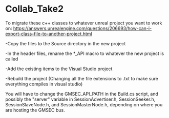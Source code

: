 # Collab_Take2

To migrate these c++ classes to whatever unreal project you want to work on:
https://answers.unrealengine.com/questions/206693/how-can-i-export-class-file-to-another-project.html 

-Copy the files to the Source directory in the new project

-In the header files, rename the *_API macro to whatever the new project is called

-Add the existing items to the Visual Studio project

-Rebuild the project (Changing all the file extensions to .txt to make sure everything compiles in visual studio)


You will have to change the GMSEC_API_PATH in the Build.cs script, and possibly the "server" variable in SessionAdvertiser.h, SessionSeeker.h, SessionSlaveNode.h, and SessionMasterNode.h, depending on where you are hosting the GMSEC bus. 
